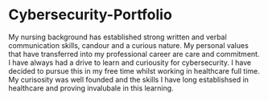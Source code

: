# Cybersecurity-Portfolio
My nursing background has established strong written and verbal communication skills, candour and a curious nature. 
My personal values that have transferred into my professional career are care and commitment.
I have always had a drive to learn and curiousity for cybersecurity.
I have decided to pursue this in my free time whilst working in healthcare full time. 
My curisosity was well founded and the skills I have long establishsed in healthcare and proving invalubale in this learning.
